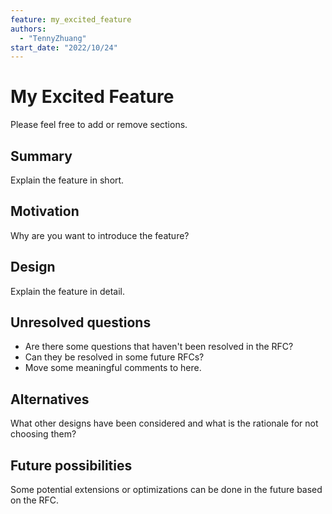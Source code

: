 ```yaml
---
feature: my_excited_feature
authors:
  - "TennyZhuang"
start_date: "2022/10/24"
---
```


# My Excited Feature

Please feel free to add or remove sections.

## Summary

Explain the feature in short.

## Motivation

Why are you want to introduce the feature?

## Design

Explain the feature in detail.

## Unresolved questions

* Are there some questions that haven't been resolved in the RFC?
* Can they be resolved in some future RFCs?
* Move some meaningful comments to here.

## Alternatives

What other designs have been considered and what is the rationale for not choosing them?

## Future possibilities

Some potential extensions or optimizations can be done in the future based on the RFC.
